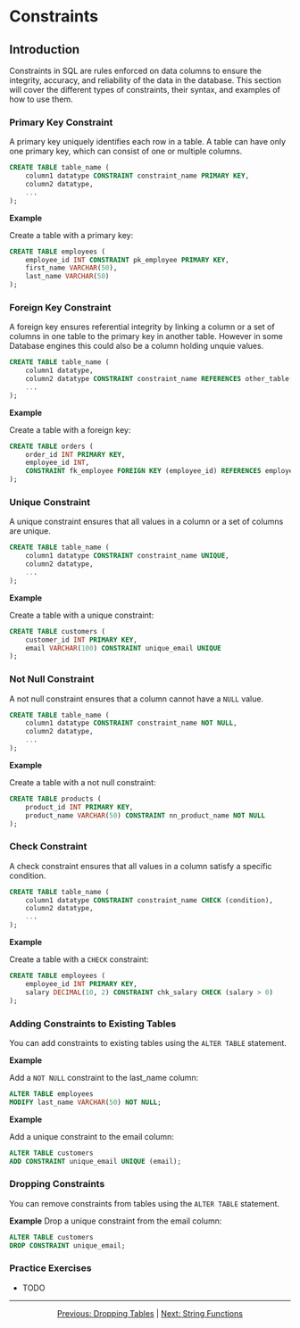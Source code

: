 # Constraints

## Introduction
Constraints in SQL are rules enforced on data columns to ensure the integrity, accuracy, and reliability of the data in the database. This section will cover the different types of constraints, their syntax, and examples of how to use them.


### Primary Key Constraint
A primary key uniquely identifies each row in a table. A table can have only one primary key, which can consist of one or multiple columns.

```sql
CREATE TABLE table_name (
    column1 datatype CONSTRAINT constraint_name PRIMARY KEY,
    column2 datatype,
    ...
);
```

**Example** 

Create a table with a primary key:

```sql
CREATE TABLE employees (
    employee_id INT CONSTRAINT pk_employee PRIMARY KEY,
    first_name VARCHAR(50),
    last_name VARCHAR(50)
);
```

### Foreign Key Constraint
A foreign key ensures referential integrity by linking a column or a set of columns in one table to the primary key in another table. However in some Database engines this could also be a column holding unquie values. 

```sql
CREATE TABLE table_name (
    column1 datatype,
    column2 datatype CONSTRAINT constraint_name REFERENCES other_table(column_name),
    ...
);
```

**Example**

Create a table with a foreign key:

```sql
CREATE TABLE orders (
    order_id INT PRIMARY KEY,
    employee_id INT,
    CONSTRAINT fk_employee FOREIGN KEY (employee_id) REFERENCES employees(employee_id)
);
```

### Unique Constraint
A unique constraint ensures that all values in a column or a set of columns are unique.

```sql
CREATE TABLE table_name (
    column1 datatype CONSTRAINT constraint_name UNIQUE,
    column2 datatype,
    ...
);
```

**Example**

Create a table with a unique constraint:

```sql
CREATE TABLE customers (
    customer_id INT PRIMARY KEY,
    email VARCHAR(100) CONSTRAINT unique_email UNIQUE
);
```

### Not Null Constraint
A not null constraint ensures that a column cannot have a `NULL` value.

```sql
CREATE TABLE table_name (
    column1 datatype CONSTRAINT constraint_name NOT NULL,
    column2 datatype,
    ...
);
```

**Example**

Create a table with a not null constraint:

```sql
CREATE TABLE products (
    product_id INT PRIMARY KEY,
    product_name VARCHAR(50) CONSTRAINT nn_product_name NOT NULL
);
```

### Check Constraint
A check constraint ensures that all values in a column satisfy a specific condition.

```sql
CREATE TABLE table_name (
    column1 datatype CONSTRAINT constraint_name CHECK (condition),
    column2 datatype,
    ...
);
```

**Example**

Create a table with a `CHECK` constraint:

```sql
CREATE TABLE employees (
    employee_id INT PRIMARY KEY,
    salary DECIMAL(10, 2) CONSTRAINT chk_salary CHECK (salary > 0)
);
```

### Adding Constraints to Existing Tables

You can add constraints to existing tables using the `ALTER TABLE` statement.

**Example**

Add a `NOT NULL` constraint to the last_name column:

```sql
ALTER TABLE employees
MODIFY last_name VARCHAR(50) NOT NULL;
```

**Example**

Add a unique constraint to the email column:

```sql
ALTER TABLE customers
ADD CONSTRAINT unique_email UNIQUE (email);
```

### Dropping Constraints
You can remove constraints from tables using the `ALTER TABLE` statement.

**Example**
Drop a unique constraint from the email column:

```sql
ALTER TABLE customers
DROP CONSTRAINT unique_email;
```

### Practice Exercises

* TODO 

---

<p align="center">
    <a href="https://github.com/Tom-Fynes/sql-101/blob/main/Docs/Grade_5/Droping_Tables.md">Previous: Dropping Tables</a>
    |
    <a href="https://github.com/Tom-Fynes/sql-101/blob/main/Docs/Grade_6/String_functions.md">Next: String Functions</a>
</p>

